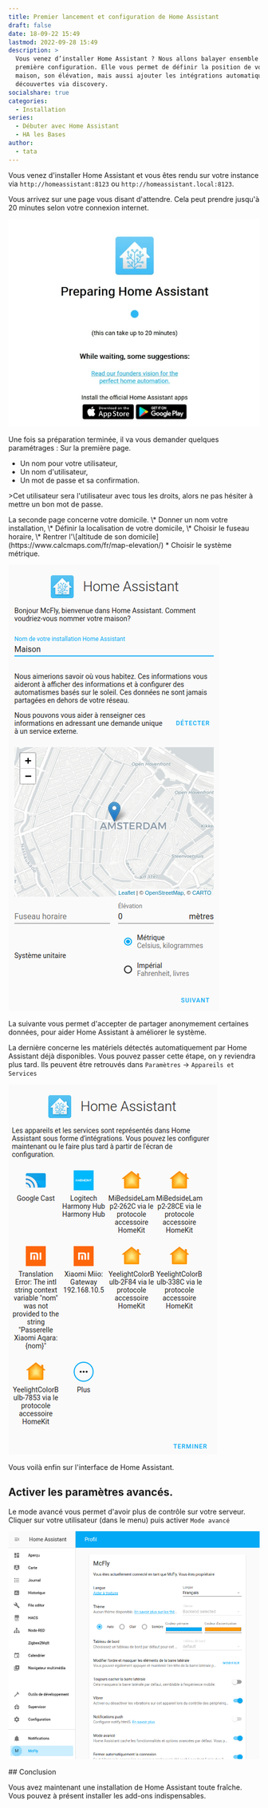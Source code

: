 ```yaml
---
title: Premier lancement et configuration de Home Assistant
draft: false
date: 18-09-22 15:49
lastmod: 2022-09-28 15:49
description: >
  Vous venez d’installer Home Assistant ? Nous allons balayer ensemble la
  première configuration. Elle vous permet de définir la position de votre
  maison, son élévation, mais aussi ajouter les intégrations automatiquement
  découvertes via discovery.
socialshare: true
categories:
  - Installation
series:
  - Débuter avec Home Assistant
  - HA les Bases
author:
  - tata
---
```

Vous venez d'installer Home Assistant et vous êtes rendu sur votre instance via `http://homeassistant:8123` ou `http://homeassistant.local:8123`. 

Vous arrivez sur une page vous disant d'attendre. Cela peut prendre jusqu'à 20 minutes selon votre connexion internet.

![Ecran d'attente du premier lancement de Home Assistant](img/installation_prepring_home_assistant.jpg "Ecran d'attente du premier lancement de Home Assistant")


Une fois sa préparation terminée, il va vous demander quelques paramétrages :
Sur la première page.

* Un nom pour votre utilisateur,
* Un nom d'utilisateur,
* Un mot de passe et sa confirmation.

&gt;Cet utilisateur sera l'utilisateur avec tous les droits, alors ne pas hésiter à mettre un bon mot de passe.

</div>
La seconde page concerne votre domicile.
\* Donner un nom votre installation,
\* Définir la localisation de votre domicile,
\* Choisir le fuseau horaire,
\* Rentrer l'\[altitude de son domicile](https://www.calcmaps.com/fr/map-elevation/)
* Choisir le système métrique.


![Configuration de votre domicile dans Home Assistant](img/installation_position_gps_domicile.png "Configuration de votre domicile dans Home Assistant")

La suivante vous permet d'accepter de partager anonymement certaines données, pour aider Home Assistant à améliorer le système.

La dernière concerne les matériels détectés automatiquement par Home Assistant déjà disponibles.
Vous pouvez passer cette étape, on y reviendra plus tard. Ils peuvent être retrouvés dans `Paramètres` -&gt; `Appareils et Services`

![Détection automatique des matériels présents sur votre réseau](img/installation_detection_automatique_materiels.png "Détection automatique des matériels présents sur votre réseau")


Vous voilà enfin sur l'interface de Home Assistant.

## Activer les paramètres avancés.

Le mode avancé vous permet d'avoir plus de contrôle sur votre serveur.
Cliquer sur votre utilisateur (dans le menu) puis activer `Mode avancé`

![Activation du mode avancé dans le profil utilisateur de Home Assistant](img/profil_utilisateur.png "Activation du mode avancé dans le profil utilisateur de Home Assistant")

\## Conclusion

Vous avez maintenant une installation de Home Assistant toute fraîche. 
Vous pouvez à présent installer les add-ons indispensables.